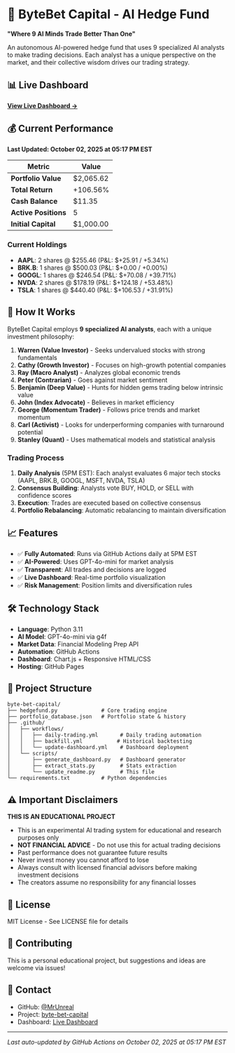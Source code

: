 # 🚀 ByteBet Capital - AI Hedge Fund

**"Where 9 AI Minds Trade Better Than One"**

An autonomous AI-powered hedge fund that uses 9 specialized AI analysts to make trading decisions. Each analyst has a unique perspective on the market, and their collective wisdom drives our trading strategy.

## 📊 Live Dashboard

**[View Live Dashboard →](https://mrunreal.github.io/byte-bet-capital-overview/)**

## 💰 Current Performance

**Last Updated: October 02, 2025 at 05:17 PM EST**

| Metric | Value |
|--------|-------|
| **Portfolio Value** | $2,065.62 |
| **Total Return** | +106.56% |
| **Cash Balance** | $11.35 |
| **Active Positions** | 5 |
| **Initial Capital** | $1,000.00 |

### Current Holdings

- **AAPL**: 2 shares @ $255.46 (P&L: $+25.91 / +5.34%)
- **BRK.B**: 1 shares @ $500.03 (P&L: $+0.00 / +0.00%)
- **GOOGL**: 1 shares @ $246.54 (P&L: $+70.08 / +39.71%)
- **NVDA**: 2 shares @ $178.19 (P&L: $+124.18 / +53.48%)
- **TSLA**: 1 shares @ $440.40 (P&L: $+106.53 / +31.91%)


## 🤖 How It Works

ByteBet Capital employs **9 specialized AI analysts**, each with a unique investment philosophy:

1. **Warren (Value Investor)** - Seeks undervalued stocks with strong fundamentals
2. **Cathy (Growth Investor)** - Focuses on high-growth potential companies
3. **Ray (Macro Analyst)** - Analyzes global economic trends
4. **Peter (Contrarian)** - Goes against market sentiment
5. **Benjamin (Deep Value)** - Hunts for hidden gems trading below intrinsic value
6. **John (Index Advocate)** - Believes in market efficiency
7. **George (Momentum Trader)** - Follows price trends and market momentum
8. **Carl (Activist)** - Looks for underperforming companies with turnaround potential
9. **Stanley (Quant)** - Uses mathematical models and statistical analysis

### Trading Process

1. **Daily Analysis** (5PM EST): Each analyst evaluates 6 major tech stocks (AAPL, BRK.B, GOOGL, MSFT, NVDA, TSLA)
2. **Consensus Building**: Analysts vote BUY, HOLD, or SELL with confidence scores
3. **Execution**: Trades are executed based on collective consensus
4. **Portfolio Rebalancing**: Automatic rebalancing to maintain diversification

## 📈 Features

- ✅ **Fully Automated**: Runs via GitHub Actions daily at 5PM EST
- ✅ **AI-Powered**: Uses GPT-4o-mini for market analysis
- ✅ **Transparent**: All trades and decisions are logged
- ✅ **Live Dashboard**: Real-time portfolio visualization
- ✅ **Risk Management**: Position limits and diversification rules

## 🛠️ Technology Stack

- **Language**: Python 3.11
- **AI Model**: GPT-4o-mini via g4f
- **Market Data**: Financial Modeling Prep API
- **Automation**: GitHub Actions
- **Dashboard**: Chart.js + Responsive HTML/CSS
- **Hosting**: GitHub Pages

## 📁 Project Structure

```
byte-bet-capital/
├── hedgefund.py              # Core trading engine
├── portfolio_database.json   # Portfolio state & history
├── .github/
│   ├── workflows/
│   │   ├── daily-trading.yml       # Daily trading automation
│   │   ├── backfill.yml           # Historical backtesting
│   │   └── update-dashboard.yml    # Dashboard deployment
│   └── scripts/
│       ├── generate_dashboard.py   # Dashboard generator
│       ├── extract_stats.py        # Stats extraction
│       └── update_readme.py        # This file
└── requirements.txt          # Python dependencies
```

## ⚠️ Important Disclaimers

**THIS IS AN EDUCATIONAL PROJECT**

- This is an experimental AI trading system for educational and research purposes only
- **NOT FINANCIAL ADVICE** - Do not use this for actual trading decisions
- Past performance does not guarantee future results
- Never invest money you cannot afford to lose
- Always consult with licensed financial advisors before making investment decisions
- The creators assume no responsibility for any financial losses

## 📜 License

MIT License - See LICENSE file for details

## 🤝 Contributing

This is a personal educational project, but suggestions and ideas are welcome via issues!

## 📧 Contact

- GitHub: [@MrUnreal](https://github.com/MrUnreal)
- Project: [byte-bet-capital](https://github.com/MrUnreal/byte-bet-capital)
- Dashboard: [Live Dashboard](https://mrunreal.github.io/byte-bet-capital-overview/)

---

*Last auto-updated by GitHub Actions on October 02, 2025 at 05:17 PM EST*
